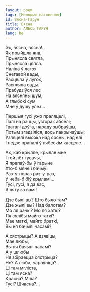 ```yaml
---
layout: poem
tags: [Мелодыя натхнення]
id: Вясна-Гарун
title: Вясна
author: АЛЕСЬ ГАРУН
lang: be
---
```



Эх, вясна, вясна!..  
Як прыйшла яна,  
Прынясла  святла,  
Прынясла цяпла.  
Наліла ў лагох  
Снегавой вады,  
Расцвіла ў лугох,  
Распляла сады.  
Прабудзіўся лес  
На вясняны шум,  
А глыбокі сум  
Мне ў душу улез...  


Першыя гусі ужо праляцелі,  
Палі на рэчцы, узгорак абселі;  
Гвагалі доўга, нараду зыбраўшы,  
Потым згадзіліся, дось пакрычаўшы;  
Ўзляцелі высока над сосны, над елі  
I недзе прапалі ў нябескім касцеле...  

Ах, каб крылле, крылле мне  
I той лёт гусачы,  
Я прапаў-бы ў гарыне  
Хто-б мяне і бачыў!  
Раз-у-пораз раз-у-раз,  
У неба-б біў крыламі...  
Гусі, гусі, я да вас,  
Я ляту за вамі!  

Дзе былі вы? Што было там?  
Дзе жылі вы? Над балотам?  
Мо ля рэчкі? Мо ля хаткі?  
Ля сялібы майго таткі?  
Mae маткі, майго браткі,  
Вы ня бачылі часамі?  

А сястрыцы? А дзявіцы,  
Mae любы,  
Вы ня бачылі часамі?  
А у шлюбы  
Ня збіраецца сястрыца?  
He? А люба, чараўніца?..  
Ці там мгліста,  
Ці там ясна?  
Красна? Міла?  
Гусі? Шчасна?...  